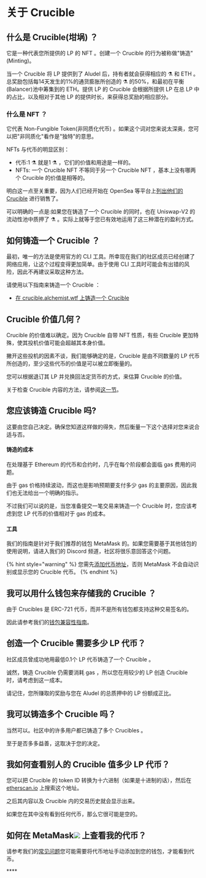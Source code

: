 # 关于 Crucible

## 什么是 Crucible\(坩埚\) ？

它是一种代表您所提供的 LP 的 NFT 。创建一个 Crucible 的行为被称做"铸造"\(Minting\)。

当一个 Crucible 将 LP 提供到了 Aludel 后，持有者就会获得相应的 ⚗️ 和 ETH 。总奖励包括每14天发生的1%的通货膨胀所创造的 ⚗️ 的50%，和最初在平衡\(Balancer\)池中筹集到的 ETH。提供 LP 的 Crucible 会根据所提供 LP 在总 LP 中的占比，以及相对于其他 LP 的提供时长，来获得总奖励的相应部分。

### 什么是 NFT ？

它代表 Non-Fungible Token\(非同质化代币\) 。如果这个词对您来说太深奥，您可以把"非同质化"看作是"独特"的意思。

NFTs 与代币的明显区别：

* 代币:1 ⚗️ 就是1 ⚗️ ，它们的价值和用途是一样的。
* NFTs: 一个 Crucible NFT 不等同于另一个 Crucible NFT ，基本上没有哪两个 Crucible 的价值是相等的。

明白这一点至关重要，因为人们已经开始在 OpenSea 等平台上[列出他们的 Crucible](https://opensea.io/assets/0x54e0395cfb4f39bef66dbcd5bd93cca4e9273d56/620479970925497750675476517677400441094103376596) 进行销售了。

可以明确的一点是:如果您在铸造了一个 Crucible 的同时，也在 Uniswap-V2 的流动性池中质押了 ⚗️ 。实际上就等于您已有效地运用了这三种潜在的盈利方式。

## 如何铸造一个 Crucible ？

最初，唯一的方法是使用官方的 CLI 工具。所幸现在我们的社区成员已经创建了网络应用，让这个过程变得更加简单。由于使用 CLI 工具时可能会有出错的风险，因此不再建议采取这种方法。

请使用以下指南来铸造一个 Crucible ：

* [在 crucible.alchemist.wtf 上铸造一个 Crucible](guides-crucible.alchemist.wtf/#contents)

## Crucible 价值几何？

Crucible 的价值难以确定。因为 Crucible 自带 NFT 性质，有些 Crucible 更加特殊，使其投机价值可能会超越其本身价值。

撇开这些投机的因素不谈，我们能够确定的是，Crucible 是由不同数量的 LP 代币所创造的，至少这些代币的价值是可以被立即衡量的。

您可以根据退订其 LP 并兑换回法定货币的方式，来估算 Crucible 的价值。

关于检查 Crucible 内容的方法，请参阅[这一节](teach-me-about-crucibles.md#wo-ru-he-cha-kan-bie-ren-de-gan-guo-zhi-duo-shao-lp-dai-bi)。

## 您应该铸造 Crucible 吗?

这要由您自己决定。确保您知道这样做的得失，然后衡量一下这个选择对您来说合适与否。

#### 铸造的成本

在处理基于 Ethereum 的代币和合约时，几乎在每个阶段都会面临 gas 费用的问题。

由于 gas 价格持续波动，而这也是影响预期要支付多少 gas 的主要原因，因此我们也无法给出一个明确的指示。

不过我们可以说的是，当您准备提交一笔交易来铸造一个 Crucible 时，您应该考虑到您 LP 代币的价值相对于 gas 的成本。

#### 工具

我们的指南是针对于我们推荐的钱包 MetaMask 的。如果您需要基于其他钱包的使用说明，请进入我们的 Discord 频道，社区将很乐意回答这个问题。

{% hint style="warning" %}
您需先[添加代币地址](faq.md#wei-shen-me-wo-de-qian-bao-li-kan-bu-dao-wo-de-mist)，否则 MetaMask 不会自动识别或显示您的 Crucible 代币。
{% endhint %}

## 我可以用什么钱包来存储我的 Crucible ？

由于 Crucibles 是 ERC-721 代币，而并不是所有钱包都支持这种交易签名的。

因此请参考我们的[钱包兼容性指南](wallet-compatibility.md)。

## 创造一个 Crucible 需要多少 LP 代币？

社区成员曾成功地用最低0.1个 LP 代币铸造了一个 Crucible 。

诚然，铸造 Crucible 仍需要消耗 gas ，所以您在用较少的 LP 创造 Crucible 时，请考虑到这一成本。

请记住，您所赚取的奖励与您在 Aludel 的总质押中的 LP 份额成正比。

## 我可以铸造多个 Crucible 吗？

当然可以。社区中的许多用户都已铸造了多个 Crucibles 。

至于是否多多益善，这取决于您的决定。

## 我如何查看别人的 Crucible 值多少 LP 代币？

您可以把 Crucible 的 token ID 转换为十六进制（如果是十进制的话），然后在 [etherscan.io](https://etherscan.io) 上搜索这个地址。

之后其内容以及 Crucible 内的交易历史就会显示出来。

如果您在其中没有看到任何代币，那么它很可能是空的。

## 如何在 MetaMask![](../.gitbook/assets/metamask-fox.svg) 上查看我的代币？

请参考我们的[常见问题](faq.md#wei-shen-me-wo-de-qian-bao-li-kan-bu-dao-wo-de-lp)您可能需要将代币地址手动添加到您的钱包，才能看到代币。

\*\*\*\*

